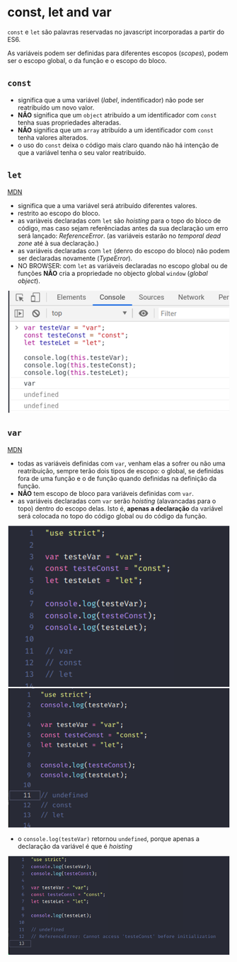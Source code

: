 # const, let and var

`const` e `let` são palavras reservadas no javascript incorporadas a partir do ES6.

As variáveis podem ser definidas para diferentes escopos (_scopes_), podem ser o escopo global, o da função e o escopo do bloco.

## `const`

- significa que a uma variável (_label_, indentificador) não pode ser reatribuído um novo valor.
- **NÃO** significa que um `object` atribuído a um identificador com `const` tenha suas propriedades alteradas.
- **NÃO** significa que um `array` atribuído a um identificador com `const` tenha valores alterados.
- o uso do `const` deixa o código mais claro quando não há intenção de que a variável tenha o seu valor reatribuído.

## `let`

[MDN](https://developer.mozilla.org/en-US/docs/Web/JavaScript/Reference/Statements/let)

- significa que a uma variável será atribuído diferentes valores.
- restrito ao escopo do bloco.
- as variàveis declaradas com `let` são _hoisting_ para o topo do bloco de código, mas caso sejam referênciadas antes da sua declaração um erro será lançado: _ReferenceError_. (as variáveis estarão no _temporal dead zone_ até à sua declaração.)
- as variáveis declaradas com `let` (denro do escopo do bloco) não podem ser declaradas novamente (_TypeError_).
- NO BROWSER: com `let` as variáveis declaradas no escopo global ou de funções **NÃO** cria a propriedade no objecto global `window` (_global object_).

<div align="center">
<img width="500" src="./imgs/4.png">
</div>

## `var`

[MDN](https://developer.mozilla.org/en-US/docs/Web/JavaScript/Reference/Statements/var)

- todas as variáveis definidas com `var`, venham elas a sofrer ou não uma reatribuição, sempre terão dois tipos de escopo: o global, se definidas fora de uma função e o de função quando definidas na definição da função.
- **NÃO** tem escopo de bloco para variáveis definidas com `var`.
- as variáveis declaradas com `var` serão _hoisting_ (alavancadas para o topo) dentro do escopo delas. Isto é, **apenas a declaração** da variável será colocada no topo do código global ou do código da função.

<div align="center">
  <img width="500" src='./imgs/1.png'>
</div>

<div align="center">
  <img width="500" src='./imgs/2.png'>
</div>

- o `console.log(testeVar)` retornou `undefined`, porque apenas a declaração da variável é que é _hoisting_

<div align="center">
  <img width="500" src='./imgs/3.png'>
</div>
